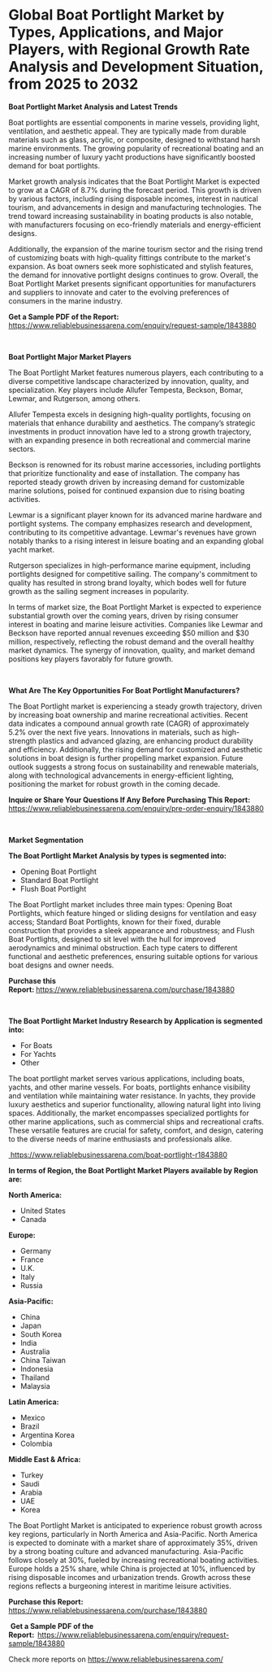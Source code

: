 <p><h1>Global Boat Portlight Market by Types, Applications, and Major Players, with Regional Growth Rate Analysis and Development Situation, from 2025 to 2032</h1></p><p><strong>Boat Portlight Market Analysis and Latest Trends</strong></p>
<p><p>Boat portlights are essential components in marine vessels, providing light, ventilation, and aesthetic appeal. They are typically made from durable materials such as glass, acrylic, or composite, designed to withstand harsh marine environments. The growing popularity of recreational boating and an increasing number of luxury yacht productions have significantly boosted demand for boat portlights.</p><p>Market growth analysis indicates that the Boat Portlight Market is expected to grow at a CAGR of 8.7% during the forecast period. This growth is driven by various factors, including rising disposable incomes, interest in nautical tourism, and advancements in design and manufacturing technologies. The trend toward increasing sustainability in boating products is also notable, with manufacturers focusing on eco-friendly materials and energy-efficient designs.</p><p>Additionally, the expansion of the marine tourism sector and the rising trend of customizing boats with high-quality fittings contribute to the market's expansion. As boat owners seek more sophisticated and stylish features, the demand for innovative portlight designs continues to grow. Overall, the Boat Portlight Market presents significant opportunities for manufacturers and suppliers to innovate and cater to the evolving preferences of consumers in the marine industry.</p></p>
<p><strong>Get a Sample PDF of the Report:&nbsp;</strong> <a href="https://www.reliablebusinessarena.com/enquiry/request-sample/1843880?utm_campaign=2339&utm_medium=2&utm_source=Github&utm_content=ia&utm_term=10022025&utm_id=boat-portlight">https://www.reliablebusinessarena.com/enquiry/request-sample/1843880</a></p>
<p>&nbsp;</p>
<p><strong>Boat Portlight Major Market Players</strong></p>
<p><p>The Boat Portlight Market features numerous players, each contributing to a diverse competitive landscape characterized by innovation, quality, and specialization. Key players include Allufer Tempesta, Beckson, Bomar, Lewmar, and Rutgerson, among others.</p><p>Allufer Tempesta excels in designing high-quality portlights, focusing on materials that enhance durability and aesthetics. The company’s strategic investments in product innovation have led to a strong growth trajectory, with an expanding presence in both recreational and commercial marine sectors. </p><p>Beckson is renowned for its robust marine accessories, including portlights that prioritize functionality and ease of installation. The company has reported steady growth driven by increasing demand for customizable marine solutions, poised for continued expansion due to rising boating activities.</p><p>Lewmar is a significant player known for its advanced marine hardware and portlight systems. The company emphasizes research and development, contributing to its competitive advantage. Lewmar's revenues have grown notably thanks to a rising interest in leisure boating and an expanding global yacht market.</p><p>Rutgerson specializes in high-performance marine equipment, including portlights designed for competitive sailing. The company's commitment to quality has resulted in strong brand loyalty, which bodes well for future growth as the sailing segment increases in popularity.</p><p>In terms of market size, the Boat Portlight Market is expected to experience substantial growth over the coming years, driven by rising consumer interest in boating and marine leisure activities. Companies like Lewmar and Beckson have reported annual revenues exceeding $50 million and $30 million, respectively, reflecting the robust demand and the overall healthy market dynamics. The synergy of innovation, quality, and market demand positions key players favorably for future growth.</p></p>
<p>&nbsp;</p>
<p><strong>What Are The Key Opportunities For Boat Portlight Manufacturers?</strong></p>
<p><p>The Boat Portlight market is experiencing a steady growth trajectory, driven by increasing boat ownership and marine recreational activities. Recent data indicates a compound annual growth rate (CAGR) of approximately 5.2% over the next five years. Innovations in materials, such as high-strength plastics and advanced glazing, are enhancing product durability and efficiency. Additionally, the rising demand for customized and aesthetic solutions in boat design is further propelling market expansion. Future outlook suggests a strong focus on sustainability and renewable materials, along with technological advancements in energy-efficient lighting, positioning the market for robust growth in the coming decade.</p></p>
<p><strong>Inquire or Share Your Questions If Any Before Purchasing This Report:</strong> <a href="https://www.reliablebusinessarena.com/enquiry/pre-order-enquiry/1843880?utm_campaign=2339&utm_medium=2&utm_source=Github&utm_content=ia&utm_term=10022025&utm_id=boat-portlight">https://www.reliablebusinessarena.com/enquiry/pre-order-enquiry/1843880</a></p>
<p>&nbsp;</p>
<p><strong>Market Segmentation</strong></p>
<p><strong>The Boat Portlight Market Analysis by types is segmented into:</strong></p>
<p><ul><li>Opening Boat Portlight</li><li>Standard Boat Portlight</li><li>Flush Boat Portlight</li></ul></p>
<p><p>The Boat Portlight market includes three main types: Opening Boat Portlights, which feature hinged or sliding designs for ventilation and easy access; Standard Boat Portlights, known for their fixed, durable construction that provides a sleek appearance and robustness; and Flush Boat Portlights, designed to sit level with the hull for improved aerodynamics and minimal obstruction. Each type caters to different functional and aesthetic preferences, ensuring suitable options for various boat designs and owner needs.</p></p>
<p><strong>Purchase this Report:&nbsp;</strong><a href="https://www.reliablebusinessarena.com/purchase/1843880?utm_campaign=2339&utm_medium=2&utm_source=Github&utm_content=ia&utm_term=10022025&utm_id=boat-portlight">https://www.reliablebusinessarena.com/purchase/1843880</a></p>
<p>&nbsp;</p>
<p><strong>The Boat Portlight Market Industry Research by Application is segmented into:</strong></p>
<p><ul><li>For Boats</li><li>For Yachts</li><li>Other</li></ul></p>
<p><p>The boat portlight market serves various applications, including boats, yachts, and other marine vessels. For boats, portlights enhance visibility and ventilation while maintaining water resistance. In yachts, they provide luxury aesthetics and superior functionality, allowing natural light into living spaces. Additionally, the market encompasses specialized portlights for other marine applications, such as commercial ships and recreational crafts. These versatile features are crucial for safety, comfort, and design, catering to the diverse needs of marine enthusiasts and professionals alike.</p></p>
<p><a href="https://www.reliablebusinessarena.com/boat-portlight-r1843880?utm_campaign=2339&utm_medium=2&utm_source=Github&utm_content=ia&utm_term=10022025&utm_id=boat-portlight">&nbsp;https://www.reliablebusinessarena.com/boat-portlight-r1843880</a></p>
<p><strong>In terms of Region, the Boat Portlight Market Players available by Region are:</strong></p>
<p>
    <p> <strong> North America: </strong>
        <ul>
            <li>United States</li>
            <li>Canada</li>
        </ul>
        </p> 
    <p> <strong> Europe: </strong>
        <ul>
            <li>Germany</li>
            <li>France</li>
            <li>U.K.</li>
            <li>Italy</li>
            <li>Russia</li>
        </ul>
        </p> 
    <p> <strong> Asia-Pacific: </strong>
        <ul>
            <li>China</li>
            <li>Japan</li>
            <li>South Korea</li>
            <li>India</li>
            <li>Australia</li>
            <li>China Taiwan</li>
            <li>Indonesia</li>
            <li>Thailand</li>
            <li>Malaysia</li>
        </ul>
        </p> 
    <p> <strong> Latin America: </strong>
        <ul>
            <li>Mexico</li>
            <li>Brazil</li>
            <li>Argentina Korea</li>
            <li>Colombia</li>
        </ul>
        </p> 
    <p> <strong> Middle East & Africa: </strong>
        <ul>
            <li>Turkey</li>
            <li>Saudi</li>
            <li>Arabia</li>
            <li>UAE</li>
            <li>Korea</li>
        </ul>
    </p>
    </p>
<p><p>The Boat Portlight Market is anticipated to experience robust growth across key regions, particularly in North America and Asia-Pacific. North America is expected to dominate with a market share of approximately 35%, driven by a strong boating culture and advanced manufacturing. Asia-Pacific follows closely at 30%, fueled by increasing recreational boating activities. Europe holds a 25% share, while China is projected at 10%, influenced by rising disposable incomes and urbanization trends. Growth across these regions reflects a burgeoning interest in maritime leisure activities.</p></p>
<p><strong>Purchase this Report: </strong><a href="https://www.reliablebusinessarena.com/purchase/1843880?utm_campaign=2339&utm_medium=2&utm_source=Github&utm_content=ia&utm_term=10022025&utm_id=boat-portlight">https://www.reliablebusinessarena.com/purchase/1843880</a></p>
<p>&nbsp;<strong>Get a Sample PDF of the Report:&nbsp;&nbsp;</strong><a href="https://www.reliablebusinessarena.com/enquiry/request-sample/1843880?utm_campaign=2339&utm_medium=2&utm_source=Github&utm_content=ia&utm_term=10022025&utm_id=boat-portlight">https://www.reliablebusinessarena.com/enquiry/request-sample/1843880</a></p>
<p><strong></strong></p>
<p>Check more reports on <a href="https://www.reliablebusinessarena.com/?utm_campaign=2339&utm_medium=2&utm_source=Github&utm_content=ia&utm_term=10022025&utm_id=boat-portlight">https://www.reliablebusinessarena.com/</a></p>